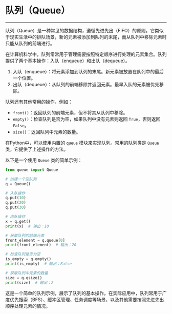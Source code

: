 # 队列（Queue）

---

队列（Queue）是一种常见的数据结构，遵循先进先出（FIFO）的原则。它类似于现实生活中的排队场景，新的元素被添加到队列的末尾，而从队列中移除元素时只能从队列的前端进行。

在计算机科学中，队列常常用于管理需要按照特定顺序进行处理的元素集合。队列提供了两个基本操作：入队（enqueue）和出队（dequeue）。

1. 入队（enqueue）：将元素添加到队列的末尾。新元素被放置在队列中的最后一个位置。
2. 出队（dequeue）：从队列的前端移除并返回元素。最早入队的元素被优先移除。

队列还有其他常用的操作，例如：

- `front()`：返回队列的前端元素，但不将其从队列中移除。
- `empty()`：检查队列是否为空，如果队列中没有元素则返回 `True`，否则返回 `False`。
- `size()`：返回队列中元素的数量。

在Python中，可以使用内置的 `queue` 模块来实现队列。常用的队列类是 `Queue` 类，它提供了上述操作的方法。

以下是一个使用 `Queue` 类的简单示例：

```Python
from queue import Queue

# 创建一个空队列
q = Queue()

# 入队操作
q.put(10)
q.put(20)
q.put(30)

# 出队操作
x = q.get()
print(x)  # 输出：10

# 获取队列的前端元素
front_element = q.queue[0]
print(front_element)  # 输出：20

# 检查队列是否为空
is_empty = q.empty()
print(is_empty)  # 输出：False

# 获取队列中元素的数量
size = q.qsize()
print(size)  # 输出：2
```

这是一个简单的队列示例，展示了队列的基本操作。在实际应用中，队列常用于广度优先搜索（BFS）、缓冲区管理、任务调度等场景，以及其他需要按照先进先出顺序处理元素的情况。

